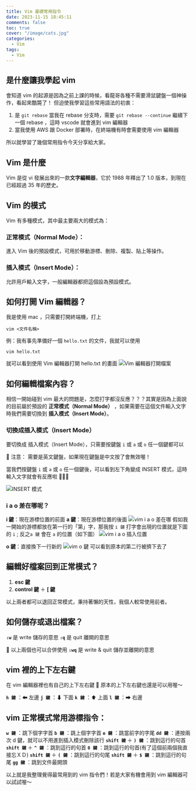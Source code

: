 ```yaml
---
title: Vim 基礎常用指令
date: 2023-11-15 18:45:11
comments: false
toc: true
cover: "/image/cats.jpg"
categories:
  - Vim
tags:
  - Vim
---
```


## 是什麼讓我學起 vim

會知道 vim 的起源是因為之前上課的時候，看龍哥各種不需要滑鼠鍵盤一個神操作，看起來酷斃了！
但迫使我學習這些常用語法的初衷：

1. 是 `git rebase` 當我在 rebase 分支時，需要 `git rebase --continue` 繼續下一個 rebase ，這時 vscode 就會進到 vim 編輯器
2. 當我使用 AWS 跟 Docker 部署時，在終端機有時會需要使用 vim 編輯器

所以就學習了幾個常用指令今天分享給大家。

## Vim 是什麼

Vim 是從 vi 發展出來的一款**文字編輯器**，它於 1988 年釋出了 1.0 版本，到現在已經超過 35 年的歷史。

## Vim 的模式

Vim 有多種模式，其中最主要兩大的模式為：

### 正常模式（Normal Mode）：

進入 Vim 後的預設模式，可用於移動游標、刪除、複製、貼上等操作。

### 插入模式（Insert Mode）：

允許用戶輸入文字，一般編輯器都把這個設為預設模式。

## 如何打開 Vim 編輯器？

我是使用 mac ，只需要打開終端機，打上

```vim
vim <文件名稱>
```

例：我有事先準備好一個 `hello.txt` 的文件，我就可以使用

```vim
vim hello.txt
```

就可以看到使用 Vim 編輯器打開 hello.txt 的畫面
![Vim 編輯器打開檔案](/image/vim/1.png)

## 如何編輯檔案內容？

相信一開始碰到 vim 最大的問題是，怎麼打字都沒反應？？？其實是因為上面說的目前屬於預設的 **正常模式（Normal Mode）** ，如果需要在這個文件輸入文字時我們需要切換到 **插入模式（Insert Mode）**。

### 切換成插入模式（Insert Mode）

要切換成 插入模式（Insert Mode），只需要按鍵盤 `i` 或 `a` 或 `o` 任一個鍵都可以

📍 注意： 需要是英文鍵盤，如果現在鍵盤是中文按了會無效喔！

當我們按鍵盤 `i` 或 `a` 或 `o` 任一個鍵後，可以看到左下角變成 INSERT 模式，這時輸入文字就會有反應啦 🥳🥳🥳

![INSERT 模式](/image/vim/2.png)

### i a o 差在哪呢？

**i 鍵**：現在游標位置的前面
**a 鍵**：現在游標位置的後面
![vim i a o 差在哪](/image/vim/3.png)
假如我一開始的游標都放在第一行的「第」字，那我按 `i 鍵` 打字會出現的位置就是下圖的 `i` ; 反之`a 鍵` 會在 `a` 的位置（如下圖）
![vim i a o 插入位置](/image/vim/4.png)

**o 鍵**：直接換下一行新的
![vim o 鍵](/image/vim/5.png)
可以看到原本的第二行被擠下去了

## 編輯好檔案回到正常模式？

1. **esc 鍵**
2. **control 鍵** ＋ **[ 鍵**

以上兩者都可以退回正常模式，秉持著懶的天性，我個人較常使用前者。

## 如何儲存或退出檔案？

**`:w`** 是 write 儲存的意思
**`:q`** 是 quit 離開的意思

📍 以上兩個也可以合併使用
**`:wq`** 是 write & quit 儲存並離開的意思

## vim 裡的上下左右鍵

在 vim 編輯器裡也有自己的上下左右鍵
📍 原本的上下左右鍵也還是可以用喔～

**`h 鍵`** ：⬅ 左邊
**`j 鍵`** ：⬇ 下面
**`k 鍵`** ：⬆ 上面
**`l 鍵`** ：➡ 右邊

## vim 正常模式常用游標指令：

**`w 鍵`** ：跳下個字字首
**`b 鍵`** ：跳上個字字首
**`e 鍵`** ：跳當前字的字尾
**`dd 鍵`** ：連按兩次 d 鍵，就可以不用進到插入模式刪除該行
**`shift 鍵`** ＋ **`) 鍵`** ：跳到這行的句首
**`shift 鍵`** ＋ **`^ 鍵`** ：跳到這行的句首
**`0 鍵`** ：跳到這行的句首(有了這個前兩個我直接忘ＸＤ)
**`shift 鍵`** ＋ **`( 鍵`** ：跳到這行的句尾
**`shift 鍵`** ＋ **`$ 鍵`** ：跳到這行的句尾
**`gg 鍵`** ：跳到文件最開頭

以上就是我整理覺得最常用到的 vim 指令們！若是大家有機會用到 vim 編輯器可以試試喔～
